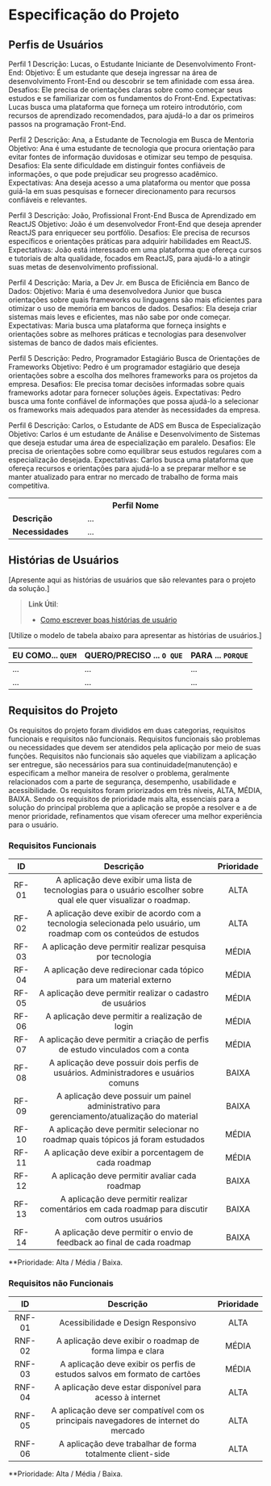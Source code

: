 # Especificação do Projeto

## Perfis de Usuários


Perfil 1
Descrição: 	Lucas, o Estudante Iniciante de Desenvolvimento Front-End:
Objetivo: 	É um estudante que deseja ingressar na área de desenvolvimento Front-End ou descobrir se tem afinidade com essa área.
Desafios:	Ele precisa de orientações claras sobre como começar seus estudos e se familiarizar com os fundamentos do Front-End.
Expectativas:	Lucas busca uma plataforma que forneça um roteiro introdutório, com recursos de aprendizado recomendados, para ajudá-lo a dar os primeiros passos na programação Front-End.

Perfil 2
Descrição: 	Ana, a Estudante de Tecnologia em Busca de Mentoria
Objetivo: 	Ana é uma estudante de tecnologia que procura orientação para evitar fontes de informação duvidosas e otimizar seu tempo de pesquisa.
Desafios:	Ela sente dificuldade em distinguir fontes confiáveis de informações, o que pode prejudicar seu progresso acadêmico.
Expectativas:	Ana deseja acesso a uma plataforma ou mentor que possa guiá-la em suas pesquisas e fornecer direcionamento para recursos confiáveis e relevantes.

Perfil 3
Descrição: 	João, Profissional Front-End Busca de Aprendizado em ReactJS
Objetivo: 	João é um desenvolvedor Front-End que deseja aprender ReactJS para enriquecer seu portfólio.
Desafios:	Ele precisa de recursos específicos e orientações práticas para adquirir habilidades em ReactJS.
Expectativas:	João está interessado em uma plataforma que ofereça cursos e tutoriais de alta qualidade, focados em ReactJS, para ajudá-lo a atingir suas metas de desenvolvimento profissional.

Perfil 4
Descrição: 	Maria, a Dev Jr. em Busca de Eficiência em Banco de Dados:
Objetivo: 	Maria é uma desenvolvedora Junior que busca orientações sobre quais frameworks ou linguagens são mais eficientes para otimizar o uso de memória em bancos de dados.
Desafios:	Ela deseja criar sistemas mais leves e eficientes, mas não sabe por onde começar.
Expectativas:	Maria busca uma plataforma que forneça insights e orientações sobre as melhores práticas e tecnologias para desenvolver sistemas de banco de dados mais eficientes.

Perfil 5
Descrição: 	Pedro, Programador Estagiário Busca de Orientações de Frameworks
Objetivo: 	Pedro é um programador estagiário que deseja orientações sobre a escolha dos melhores frameworks para os projetos da empresa.
Desafios:	Ele precisa tomar decisões informadas sobre quais frameworks adotar para fornecer soluções ágeis.
Expectativas:	Pedro busca uma fonte confiável de informações que possa ajudá-lo a selecionar os frameworks mais adequados para atender às necessidades da empresa.

Perfil 6
Descrição: 	Carlos, o Estudante de ADS em Busca de Especialização
Objetivo: 	Carlos é um estudante de Análise e Desenvolvimento de Sistemas que deseja estudar uma área de especialização em paralelo.
Desafios:	Ele precisa de orientações sobre como equilibrar seus estudos regulares com a especialização desejada.
Expectativas:	Carlos busca uma plataforma que ofereça recursos e orientações para ajudá-lo a se preparar melhor e se manter atualizado para entrar no mercado de trabalho de forma mais competitiva.


<table>
<tbody>
<tr align=center>
<th colspan="2">Perfil Nome </th>
</tr>
<tr>
<td width="150px"><b>Descrição</b></td>
<td width="600px">...</td>
</tr>
<tr>
<td><b>Necessidades</b></td>
<td>...</td>
</tr>
</tbody>
</table>


## Histórias de Usuários

[Apresente aqui as histórias de usuários que são relevantes para o projeto da solução.]

> **Link Útil**:
> - [Como escrever boas histórias de usuário](https://medium.com/vertice/como-escrever-boas-users-stories-hist%C3%B3rias-de-usu%C3%A1rios-b29c75043fac)

[Utilize o modelo de tabela abaixo para apresentar as histórias de usuários.]

|EU COMO... `QUEM`   | QUERO/PRECISO ... `O QUE` |PARA ... `PORQUE`                 |
|--------------------|---------------------------|----------------------------------|
| ...                | ...                       | ...                              |
| ...                | ...                       | ...                              |

## Requisitos do Projeto

Os requisitos do projeto foram divididos em duas categorias, requisitos funcionais e requisitos não funcionais.
Requisitos funcionais são problemas ou necessidades que devem ser atendidos pela aplicação por meio de suas funções.
Requisitos não funcionais são aqueles que viabilizam a aplicação ser entregue, são necessários para sua continuidade(manutenção) e especificam a melhor maneira de resolver o problema, geralmente relacionados com a parte de segurança, desempenho, usabilidade e acessibilidade.
Os requisitos foram priorizados em três níveis, ALTA, MÉDIA, BAIXA. Sendo os requisitos de prioridade mais alta, essenciais para a solução do principal problema que a aplicação se propõe a resolver e a de menor prioridade, refinamentos que visam oferecer uma melhor experiência para o usuário.


### Requisitos Funcionais

|   ID   |                                                      Descrição                                                      | Prioridade |
|:------:|:-------------------------------------------------------------------------------------------------------------------:|:----------:|
| RF- 01 | A aplicação deve exibir uma lista de tecnologias para o usuário escolher sobre qual ele quer visualizar o roadmap.  | ALTA       |
| RF- 02 | A aplicação deve exibir de acordo com a tecnologia selecionada pelo usuário, um roadmap com os conteúdos de estudos | ALTA       |
| RF- 03 | A aplicação deve permitir realizar pesquisa por tecnologia                                                          | MÉDIA      |
| RF- 04 | A aplicação deve redirecionar cada tópico para um material externo                                                  | MÉDIA      |
| RF-05  | A aplicação deve permitir realizar o cadastro de usuários                                                           | MÉDIA      |
| RF-06  | A aplicação deve permitir a realização de login                                                                     | MÉDIA      |
| RF-07  | A aplicação deve permitir a criação de perfis de estudo vinculados com a conta                                      | MÉDIA      |
| RF-08  | A aplicação deve possuir dois perfis de usuários. Administradores e usuários comuns                                 | BAIXA      |
| RF-09  | A aplicação deve possuir um painel administrativo para gerenciamento/atualização do material                        | BAIXA      |
| RF-10  | A aplicação deve permitir selecionar no roadmap quais tópicos já foram estudados                                    | MÉDIA      |
| RF-11  | A aplicação deve exibir a porcentagem de cada roadmap                                                               | MÉDIA      |
| RF-12  | A aplicação deve permitir avaliar cada roadmap                                                                      | BAIXA      |
| RF-13  | A aplicação deve permitir realizar comentários em cada roadmap para discutir com outros usuários                    | BAIXA      |
| RF-14  | A aplicação deve permitir o envio de feedback ao final de cada roadmap                                              | BAIXA      |


**Prioridade: Alta / Média / Baixa. 

### Requisitos não Funcionais

|   ID   |                                       Descrição                                      | Prioridade |
|:------:|:------------------------------------------------------------------------------------:|:----------:|
| RNF-01 | Acessibilidade e Design Responsivo                                                   | ALTA       |
| RNF-02 | A aplicação deve exibir o roadmap de forma limpa e clara                             | MÉDIA      |
| RNF-03 | A aplicação deve exibir os perfis de estudos salvos em formato de cartões            | MÉDIA      |
| RNF-04 | A aplicação deve estar disponível para acesso à internet                             | ALTA       |
| RNF-05 | A aplicação deve ser compatível com os principais navegadores de internet do mercado | ALTA       |
| RNF-06 | A aplicação deve trabalhar de forma totalmente client-side                           | ALTA       |

**Prioridade: Alta / Média / Baixa. 

